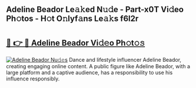## Adeline Beador Le𝚊𝚔ed N𝚞𝚍e - Part-x0T Vi𝚍eo Ph𝚘tos - H𝚘t O𝚗lyf𝚊ns Le𝚊𝚔s f6l2r

# <h2><a href="http://hf6jm0.feru.top/?c=Adeline+Beador">🔗 👉 🔴 Adeline Beador Vi𝚍𝚎o Ph𝚘t𝚘𝚜</a></h2>

[![Adeline Beador Nu𝚍𝚎s](https://i.imgur.com/0TWrTi3.gif)](http://hf6jm0.feru.top/?c=Adeline+Beador)
Dance and lifestyle influencer Adeline Beador, creating engaging online content. A public figure like Adeline Beador, with a large platform and a captive audience, has a responsibility to use his influence responsibly. 
